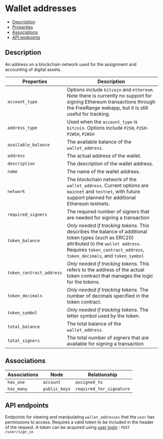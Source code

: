 # Wallet addresses

- [Description](#description)
- [Properties](#properties)
- [Associations](#associations)
- [API endpoints](#api-endpoints)

## Description

An address on a blockchain network used for the assignment and accounting of digital assets.

| Properties | Description |
| --- | --- |
| `account_type` | Options include `bitcoin` and `ethereum`. Note there is currently no support for signing Ethereum transactions through the FreeRange webapp, but it is still useful for tracking.  |
| `address_type` | Used when the `account_type` is `bitcoin`. Options include `P2SH`, `P2SH-P2WSH`, `P2WSH` |
| `available_balance` | The available balance of the `wallet_address`. | 
| `address` | The actual address of the wallet. |
| `description` | The description of the wallet address. |
| `name` | The name of the wallet address. |
| `network` | The blockchain network of the `wallet_address`. Current options are `mainnet` and `testnet`, with future support planned for additional Ethereum testnets. |
| `required_signers` | The required number of signers that are needed for signing a transaction |
| `token_balance` | *Only needed if tracking tokens.* This describes the balance of additional token types (such as ERC20) attributed to the `wallet address`. Requires `token_contract_address`, `token_decimals`, and `token_symbol` |
| `token_contract_address` | *Only needed if tracking tokens.* This refers to the address of the actual token contract that manages the logic for the tokens. |
| `token_decimals` | *Only needed if tracking tokens.* The number of decimals specified in the token contract.  |
| `token_symbol` | *Only needed if tracking tokens.* The letter symbol used by the token. |
| `total_balance` | The total balance of the `wallet_address`. |
| `total_signers` | The total number of signers that are available for signing a transaction |

## Associations

| Associations | Node | Relationship |
| --- | --- | --- |
| `has_one` | `account` | `assigned_to` |
| `has_many` | `public_keys` | `required_for_signature` |

## API endpoints

Endpoints for viewing and manipulating `wallet_addresses` that the `user` has permissions to access. Requires a valid token to be included in the header of the request. A token can be acquired using [user login](../../api_docs/open/login.md) : `POST /user/sign_in`

<!-- * [Show Accessible Wallet Addresses] : `GET /wallet_addresses/`
* [Create A Wallet Address] : `POST /wallet_addresses/`
* [Show A Wallet Address] : `GET /wallet_addresses/:id/`
* [Update A Wallet Address] : `PUT /wallet_addresses/:id/`
* [Delete A Wallet Address] : `DELETE /wallet_addresses/:id/` -->
